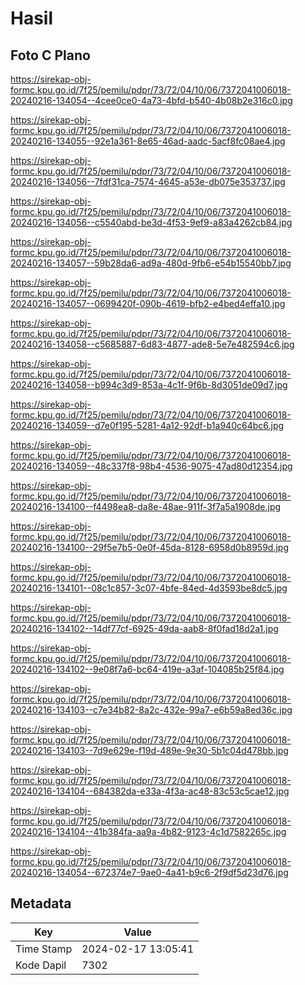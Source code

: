 # Hasil

## Foto C Plano

https://sirekap-obj-formc.kpu.go.id/7f25/pemilu/pdpr/73/72/04/10/06/7372041006018-20240216-134054--4cee0ce0-4a73-4bfd-b540-4b08b2e316c0.jpg

https://sirekap-obj-formc.kpu.go.id/7f25/pemilu/pdpr/73/72/04/10/06/7372041006018-20240216-134055--92e1a361-8e65-46ad-aadc-5acf8fc08ae4.jpg

https://sirekap-obj-formc.kpu.go.id/7f25/pemilu/pdpr/73/72/04/10/06/7372041006018-20240216-134056--7fdf31ca-7574-4645-a53e-db075e353737.jpg

https://sirekap-obj-formc.kpu.go.id/7f25/pemilu/pdpr/73/72/04/10/06/7372041006018-20240216-134056--c5540abd-be3d-4f53-9ef9-a83a4262cb84.jpg

https://sirekap-obj-formc.kpu.go.id/7f25/pemilu/pdpr/73/72/04/10/06/7372041006018-20240216-134057--59b28da6-ad9a-480d-9fb6-e54b15540bb7.jpg

https://sirekap-obj-formc.kpu.go.id/7f25/pemilu/pdpr/73/72/04/10/06/7372041006018-20240216-134057--0699420f-090b-4619-bfb2-e4bed4effa10.jpg

https://sirekap-obj-formc.kpu.go.id/7f25/pemilu/pdpr/73/72/04/10/06/7372041006018-20240216-134058--c5685887-6d83-4877-ade8-5e7e482594c6.jpg

https://sirekap-obj-formc.kpu.go.id/7f25/pemilu/pdpr/73/72/04/10/06/7372041006018-20240216-134058--b994c3d9-853a-4c1f-9f6b-8d3051de09d7.jpg

https://sirekap-obj-formc.kpu.go.id/7f25/pemilu/pdpr/73/72/04/10/06/7372041006018-20240216-134059--d7e0f195-5281-4a12-92df-b1a940c64bc6.jpg

https://sirekap-obj-formc.kpu.go.id/7f25/pemilu/pdpr/73/72/04/10/06/7372041006018-20240216-134059--48c337f8-98b4-4536-9075-47ad80d12354.jpg

https://sirekap-obj-formc.kpu.go.id/7f25/pemilu/pdpr/73/72/04/10/06/7372041006018-20240216-134100--f4498ea8-da8e-48ae-911f-3f7a5a1908de.jpg

https://sirekap-obj-formc.kpu.go.id/7f25/pemilu/pdpr/73/72/04/10/06/7372041006018-20240216-134100--29f5e7b5-0e0f-45da-8128-6958d0b8959d.jpg

https://sirekap-obj-formc.kpu.go.id/7f25/pemilu/pdpr/73/72/04/10/06/7372041006018-20240216-134101--08c1c857-3c07-4bfe-84ed-4d3593be8dc5.jpg

https://sirekap-obj-formc.kpu.go.id/7f25/pemilu/pdpr/73/72/04/10/06/7372041006018-20240216-134102--14df77cf-6925-49da-aab8-8f0fad18d2a1.jpg

https://sirekap-obj-formc.kpu.go.id/7f25/pemilu/pdpr/73/72/04/10/06/7372041006018-20240216-134102--9e08f7a6-bc64-419e-a3af-104085b25f84.jpg

https://sirekap-obj-formc.kpu.go.id/7f25/pemilu/pdpr/73/72/04/10/06/7372041006018-20240216-134103--c7e34b82-8a2c-432e-99a7-e6b59a8ed36c.jpg

https://sirekap-obj-formc.kpu.go.id/7f25/pemilu/pdpr/73/72/04/10/06/7372041006018-20240216-134103--7d9e629e-f19d-489e-9e30-5b1c04d478bb.jpg

https://sirekap-obj-formc.kpu.go.id/7f25/pemilu/pdpr/73/72/04/10/06/7372041006018-20240216-134104--684382da-e33a-4f3a-ac48-83c53c5cae12.jpg

https://sirekap-obj-formc.kpu.go.id/7f25/pemilu/pdpr/73/72/04/10/06/7372041006018-20240216-134104--41b384fa-aa9a-4b82-9123-4c1d7582265c.jpg

https://sirekap-obj-formc.kpu.go.id/7f25/pemilu/pdpr/73/72/04/10/06/7372041006018-20240216-134054--672374e7-9ae0-4a41-b9c6-2f9df5d23d76.jpg


## Metadata

| Key        | Value               |
| ---------- | ------------------- |
| Time Stamp | 2024-02-17 13:05:41 |
| Kode Dapil | 7302                |



